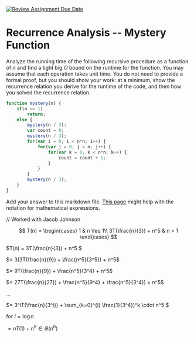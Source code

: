 [![Review Assignment Due Date](https://classroom.github.com/assets/deadline-readme-button-24ddc0f5d75046c5622901739e7c5dd533143b0c8e959d652212380cedb1ea36.svg)](https://classroom.github.com/a/OlW38W4k)
# Recurrence Analysis -- Mystery Function

Analyze the running time of the following recursive procedure as a function of
$n$ and find a tight big $O$ bound on the runtime for the function. You may
assume that each operation takes unit time. You do not need to provide a formal
proof, but you should show your work: at a minimum, show the recurrence relation
you derive for the runtime of the code, and then how you solved the recurrence
relation.

```javascript
function mystery(n) {
    if(n <= 1)
        return;
    else {
        mystery(n / 3);
        var count = 0;
        mystery(n / 3);
        for(var i = 0; i < n*n; i++) {
            for(var j = 0; j < n; j++) {
                for(var k = 0; k < n*n; k++) {
                    count = count + 1;
                }
            }
        }
        mystery(n / 3);
    }
}
```

Add your answer to this markdown file. [This
page](https://docs.github.com/en/get-started/writing-on-github/working-with-advanced-formatting/writing-mathematical-expressions)
might help with the notation for mathematical expressions.

// Worked with Jacob Johnson

$$ T(n) =
   \begin{cases}
       1 & n \leq 1\\
       3T(\frac{n}{3}) + n^5 & n > 1
   \end{cases}
$$

$T(n) = 3T(\frac{n}{3}) + n^5 $

$= 3(3T(\frac{n}{9}) + \frac{n^5}{3^5}) + n^5$

$= 9T(\frac{n}{9}) + \frac{n^5}{3^4} + n^5$

$= 27T(\frac{n}{27}) + \frac{n^5}{9^4} + \frac{n^5}{3^4}) + n^5$

$…$

$= 3^iT(\frac{n}{3^i}) + \sum_{k=0}^{i} \frac{1}{3^4})^k \cdot n^5 $

for $i = \log n$

$=  nT(1) + n^6 \in \Theta(n^6)$
